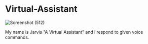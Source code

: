 # Virtual-Assistant

![Screenshot (512)](https://user-images.githubusercontent.com/78354372/144863689-6f947255-5e9c-4408-96c1-a29f3aaa53cf.png)

My name is Jarvis "A Virtual Assistant" and i respond to given voice commands.
